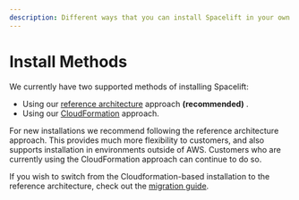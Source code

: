 ```yaml
---
description: Different ways that you can install Spacelift in your own environment.
---
```


# Install Methods

We currently have two supported methods of installing Spacelift:

- Using our [reference architecture](./reference-architecture/README.md) approach **(recommended)** .
- Using our [CloudFormation](./cloudformation/install.md) approach.

For new installations we recommend following the reference architecture approach. This provides much more flexibility to customers, and also supports installation in environments outside of AWS. Customers who are currently using the CloudFormation approach can continue to do so.

If you wish to switch from the Cloudformation-based installation to the reference architecture, check out the [migration guide](./cloudformation/v2-to-v3-migration.md).
